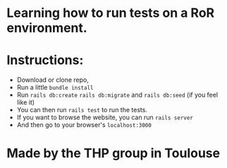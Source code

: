 # Learning how to run tests on a RoR environment.
# Instructions: 
* Download or clone repo,
* Run a little `bundle install`
* Run `rails db:create` `rails db:migrate` and `rails db:seed` (if you feel like it)
* You can then run `rails test` to run the tests.
* If you want to browse the website, you can run `rails server`
* And then go to your browser's `localhost:3000`
# Made by the THP group in Toulouse